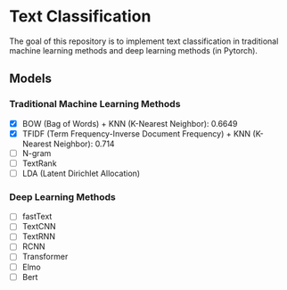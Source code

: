 # Text Classification

The goal of this repository is to implement text classification in traditional machine learning methods and deep learning methods (in Pytorch).

## Models

### Traditional Machine Learning Methods

- [x] BOW (Bag of Words) + KNN (K-Nearest Neighbor): 0.6649
- [x] TFIDF (Term Frequency-Inverse Document Frequency) + KNN (K-Nearest Neighbor): 0.714
- [ ] N-gram
- [ ] TextRank
- [ ] LDA (Latent Dirichlet Allocation)

### Deep Learning Methods

- [ ] fastText
- [ ] TextCNN
- [ ] TextRNN
- [ ] RCNN
- [ ] Transformer
- [ ] Elmo
- [ ] Bert